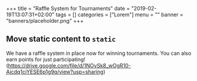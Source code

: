 +++
title = "Raffle System for Tournaments"
date = "2019-02-19T13:07:31+02:00"
tags = []
categories = ["Lorem"]
menu = ""
banner = "banners/placeholder.png"
+++

## Move static content to `static`

We have a raffle system in place now for winning tournaments.  You can also earn points for just participating!
(https://drive.google.com/file/d/1NOySk8_wOgR10-Ajcdq1ciYESE6p1g9q/view?usp=sharing)